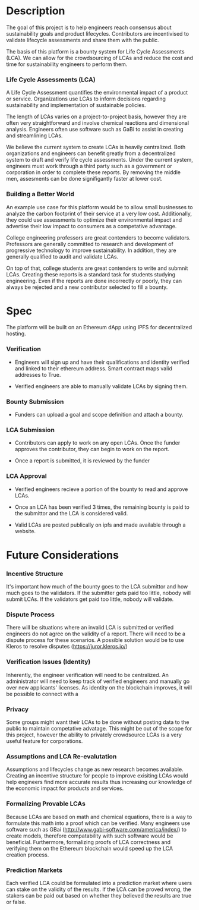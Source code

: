# Description

The goal of this project is to help engineers reach consensus about sustainability goals and product lifecycles. Contributors are incentivised to validate lifecycle assessments and share them with the public.

The basis of this platform is a bounty system for Life Cycle Assessments (LCA). We can allow for the crowdsourcing of LCAs and reduce the cost and time for sustainability engineers to perform them.

### Life Cycle Assessments (LCA)

A Life Cycle Assessment quantifies the environmental impact of a product or service. Organizations use LCAs to inform decisions regarding sustainability and implementation of sustainable policies.

The length of LCAs varies on a project-to-project basis, however they are often very straightforward and involve chemical reactions and dimensional analysis. Engineers often use software such as GaBi to assist in creating and streamlining LCAs.

We believe the current system to create LCAs is heavily centralized. Both organizations and engineers can benefit greatly from a decentralized system to draft and verify life cycle assessments. Under the current system, engineers must work through a third party such as a government or corporation in order to complete these reports. By removing the middle men, assesments can be done signifigantly faster at lower cost.

### Building a Better World

An example use case for this platform would be to allow small businesses to analyze the carbon footprint of their service at a very low cost. Additionally, they could use assessments to optimize their environmental impact and advertise their low impact to consumers as a competative advantage.

College engineering professors are great contenders to become validators. Professors are generally committed to research and development of progressive technology to improve sustainability. In addition, they are generally qualified to audit and validate LCAs.

On top of that, college students are great contenders to write and submnit LCAs. Creating these reports is a standard task for students studying engineering. Even if the reports are done incorrectly or poorly, they can always be rejected and a new contributor selected to fill a bounty.

# Spec

The platform will be built on an Ethereum dApp using IPFS for decentralized hosting.

### Verification

* Engineers will sign up and have their qualifications and identity verified and linked to their ethereum address. Smart contract maps valid addresses to True.

* Verified engineers are able to manually validate LCAs by signing them.

### Bounty Submission

* Funders can upload a goal and scope definition and attach a bounty.

### LCA Submission

* Contributors can apply to work on any open LCAs. Once the funder approves the contributor, they can begin to work on the report.

* Once a report is submitted, it is reviewed by the funder

### LCA Approval

* Verified engineers recieve a portion of the bounty to read and approve LCAs.

* Once an LCA has been verified 3 times, the remaining bounty is paid to the submittor and the LCA is considered valid.

* Valid LCAs are posted publically on ipfs and made available through a website.

# Future Considerations

### Incentive Structure

It's important how much of the bounty goes to the LCA submittor and how much goes to the validators. If the submitter gets paid too little, nobody will submit LCAs. If the validators get paid too little, nobody will validate.

### Dispute Process

There will be situations where an invalid LCA is submitted or verified engineers do not agree on the validity of a report. There will need to be a dispute process for these scenarios. A possible solution would be to use Kleros to resolve disputes (https://juror.kleros.io/)

### Verification Issues (Identity)

Inherently, the engineer verification will need to be centralized. An administrator will need to keep track of verified engineers and manually go over new applicants' licenses. As identity on the blockchain improves, it will be possible to connect with a 

### Privacy

Some groups might want their LCAs to be done without posting data to the public to maintain competative advatage. This might be out of the scope for this project, however the ability to privately crowdsource LCAs is a very useful feature for corporations.

### Assumptions and LCA Re-evalutation

Assumptions and lifecycles change as new research becomes available. Creating an incentive structure for people to improve exisiting LCAs would help engineers find more accurate results thus increasing our knowledge of the economic impact for products and services.

### Formalizing Provable LCAs

Because LCAs are based on math and chemical equations, there is a way to formulate this math into a proof which can be verified. Many engineers use software such as GBai (http://www.gabi-software.com/america/index/) to create models, therefore compatability with such software would be beneficial. Furthermore, formalizing proofs of LCA correctness and verifying them on the Ethereum blockchain would speed up the LCA creation process.

### Prediction Markets

Each verified LCA could be formulated into a prediction market where users can stake on the validity of the results. If the LCA can be proved wrong, the stakers can be paid out based on whether they believed the results are true or false.

